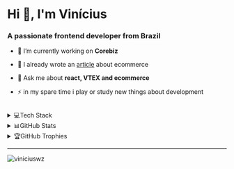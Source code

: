 <h1 align="left">Hi 👋, I'm Vinícius</h1>
<h3 align="left">A passionate frontend developer from Brazil</h3>

- 🔭 I’m currently working on **Corebiz**

- 📝 I already wrote an [article](https://blog.corebiz.ag/grocery-na-vtex-conheca-a-estrutura-por-tras-das-grandes-redes/) about ecommerce

- 💬 Ask me about **react, VTEX and ecommerce**

- ⚡ in my spare time i play or study new things about development

## 


<details>
  <summary>💻Tech Stack</summary>
  <br />
  
  ![GraphQL](https://img.shields.io/badge/-GraphQL-E10098?style=flat&logo=graphql&logoColor=white) ![TypeScript](https://img.shields.io/badge/typescript-%23007ACC.svg?style=flat&logo=typescript&logoColor=white) ![HTML5](https://img.shields.io/badge/html5-%23E34F26.svg?style=flat&logo=html5&logoColor=white) ![CSS3](https://img.shields.io/badge/css3-%231572B6.svg?style=flat&logo=css3&logoColor=white) ![SASS](https://img.shields.io/badge/SASS-hotpink.svg?style=flat&logo=SASS&logoColor=white) ![React Native](https://img.shields.io/badge/react_native-%2320232a.svg?style=flat&logo=react&logoColor=%2361DAFB) ![React](https://img.shields.io/badge/react-%2320232a.svg?style=flat&logo=react&logoColor=%2361DAFB) ![jQuery](https://img.shields.io/badge/jquery-%230769AD.svg?style=flat&logo=jquery&logoColor=white) ![NodeJS](https://img.shields.io/badge/node.js-6DA55F?style=flat&logo=node.js&logoColor=white) ![Next JS](https://img.shields.io/badge/Next-black?style=flat&logo=next.js&logoColor=white) ![Yarn](https://img.shields.io/badge/yarn-%232C8EBB.svg?style=flat&logo=yarn&logoColor=white) ![NPM](https://img.shields.io/badge/NPM-%23000000.svg?style=flat&logo=npm&logoColor=white) ![Styled Components](https://img.shields.io/badge/styled--components-DB7093?style=flat&logo=styled-components&logoColor=white) ![Postman](https://img.shields.io/badge/Postman-FF6C37?style=flat&logo=postman&logoColor=white) ![Insomnia](https://img.shields.io/badge/Insomnia-black?style=flat&logo=insomnia&logoColor=5849BE) 	![Figma](https://img.shields.io/badge/figma-%23F24E1E.svg?style=flat&logo=figma&logoColor=white)
</details>




<details>
  <summary>📊GitHub Stats</summary>
  <br />
  

  <a href="https://github.com/viniciuswz">
    <img width=475 height=195 align="center" src="https://github-readme-stats.vercel.app/api?username=viniciuswz&theme=radical&hide_border=true&include_all_commits=true&count_private=true" />
  </a>
  <a href="https://github.com/viniciuswz">
    <img width=475 height=195 align="center" src="https://github-readme-stats.vercel.app/api/top-langs/?username=viniciuswz&theme=radical&include_all_commits=true&count_private=false&layout=compact&&hide_border=true" />
  </a>
  <p>&nbsp;</p>

  <p align="center">
    <a href="https://github.com/viniciuswz">
      <img src="https://github-readme-streak-stats.herokuapp.com?user=viniciuswz&theme=radical&hide_border=true&date_format=M%20j%5B%2C%20Y%5D"/>
    </a>
  </p >
  <p align="center">
     <a href="https://github.com/viniciuswz">
      <img src="https://github.com/viniciuswz/viniciuswz/blob/output/github-contribution-grid-snake.svg"/>
    </a>
  </p >

</details>



<details>
  <summary>🏆GitHub Trophies</summary>
  <br />
  
  ![](https://github-profile-trophy.vercel.app/?username=viniciuswz&theme=radical&no-frame=false&no-bg=false&margin-w=4)
</details>



---
<p align="left"> <img src="https://komarev.com/ghpvc/?username=viniciuswz&label=Profile%20views&color=0e75b6&style=flat" alt="viniciuswz" /> </p>
<!--
**viniciuswz/viniciuswz** is a ✨ _special_ ✨ repository because its `README.md` (this file) appears on your GitHub profile.

Here are some ideas to get you started:

- 🔭 I’m currently working on ...
- 🌱 I’m currently learning ...
- 👯 I’m looking to collaborate on ...
- 🤔 I’m looking for help with ...
- 💬 Ask me about ...
- 📫 How to reach me: ...
- 😄 Pronouns: ...
- ⚡ Fun fact: ...
-->
